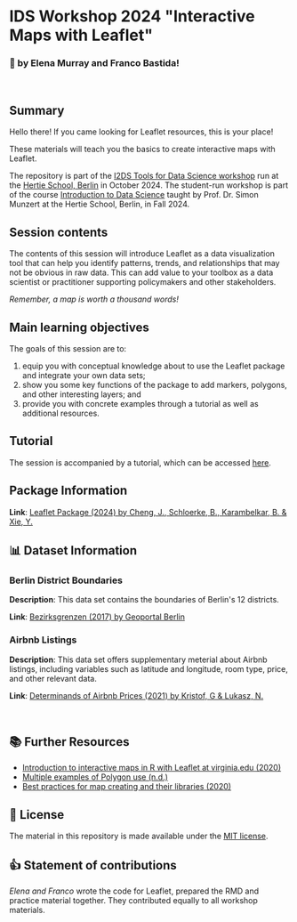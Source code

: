 # IDS Workshop 2024 "Interactive Maps with Leaflet"
### 👋 by Elena Murray and Franco Bastida!
<br>

## Summary

Hello there! If you came looking for Leaflet resources, this is your place! 

These materials will teach you the basics to create interactive maps with Leaflet.

The repository is part of the [I2DS Tools for Data Science workshop](https://github.com/intro-to-data-science-24-workshop) run at the [Hertie School, Berlin](https://www.hertie-school.org/en/) in October 2024. The student-run workshop is part of the course [Introduction to Data Science](https://github.com/intro-to-data-science-24) taught by Prof. Dr. Simon Munzert at the Hertie School, Berlin, in Fall 2024.

## Session contents

The contents of this session will introduce Leaflet as a data visualization tool that can help you identify patterns, trends, and relationships that may not be obvious in raw data. This can add value to your toolbox as a data scientist or practitioner supporting policymakers and other stakeholders. 

*Remember, a map is worth a thousand words!*


## Main learning objectives

The goals of this session are to:
1. equip you with conceptual knowledge about to use the Leaflet package and integrate your own data sets;
2. show you some key functions of the package to add markers, polygons, and other interesting layers; and
3. provide you with concrete examples through a tutorial as well as additional resources. 


## Tutorial

The session is accompanied by a tutorial, which can be accessed [here](x).

## Package Information

**Link**: [Leaflet Package (2024) by Cheng, J., Schloerke, B., Karambelkar, B. & Xie, Y.](https://github.com/rstudio/leaflet)


## 📊 Dataset Information

### Berlin District Boundaries 
**Description**: This data set contains the boundaries of Berlin's 12 districts.

**Link**: [Bezirksgrenzen (2017) by Geoportal Berlin](https://daten.odis-berlin.de/de/dataset/bezirksgrenzen/)


### Airbnb Listings
**Description**: This data set offers supplementary meterial about Airbnb listings, including variables such as latitude and longitude, room type, price, and other relevant data.


**Link**: [Determinands of Airbnb Prices (2021) by Kristof, G & Lukasz, N.](https://zenodo.org/records/4446043)

<br>

## 📚 Further Resources

- [Introduction to interactive maps in R with Leaflet at virginia.edu (2020)](https://library.virginia.edu/data/articles/data-scientist-as-cartographer-an-introduction-to-making-interactive-maps-in-r-with-leaflet)
- [Multiple examples of Polygon use (n.d.)](https://r-charts.com/spatial/interactive-maps-leaflet/#polygons)
- [Best practices for map creating and their libraries (2020)](https://bookdown.org/voevodin_nv/R_Not_the_Best_Practices/maps.html#leaflet-deeper-dive)


## 📘 License

The material in this repository is made available under the [MIT license](http://opensource.org/licenses/mit-license.php). 

## 👍 Statement of contributions

*Elena and Franco* wrote the code for Leaflet, prepared the RMD and practice material together. They contributed equally to all workshop materials.

<br>